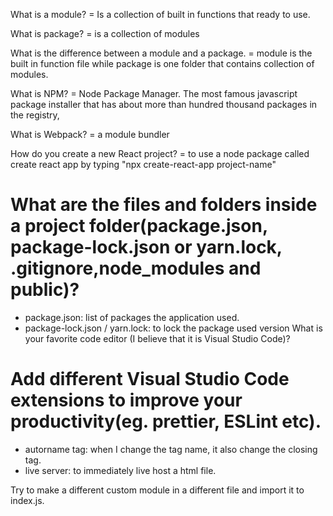 What is a module?
= Is a collection of built in functions that ready to use.

What is package?
= is a collection of modules

What is the difference between a module and a package.
= module is the built in function file while package is one folder that contains collection of modules.

What is NPM?
= Node Package Manager. The most famous javascript package installer that has about more than hundred thousand packages in the registry,

What is Webpack?
= a module bundler

How do you create a new React project?
= to use a node package called create react app by typing "npx create-react-app project-name"

What are the files and folders inside a project folder(package.json, package-lock.json or yarn.lock, .gitignore,node_modules and public)?
= 
- package.json: list of packages the application used.
- package-lock.json / yarn.lock: to lock the package used version
What is your favorite code editor (I believe that it is Visual Studio Code)?

Add different Visual Studio Code extensions to improve your productivity(eg. prettier, ESLint etc).
=
- autorname tag: when I change the tag name, it also change the closing tag.
- live server: to immediately live host a html file.

Try to make a different custom module in a different file and import it to index.js.